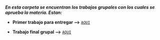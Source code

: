 ***En esta carpeta se encuentran los trabajos grupales con los cuales se aprueba la materia. Estan:***

* **Primer trabajo para entregar -->** <code>[AQUI](/trabajos_grupales/07_Primer_Trabajo_Para_Entregar.pdf)</code>

* **Trabajo final grupal -->** <code>[AQUI](/trabajos_grupales/12_Trabajo_Final_Para_Entregar.pdf)</code>